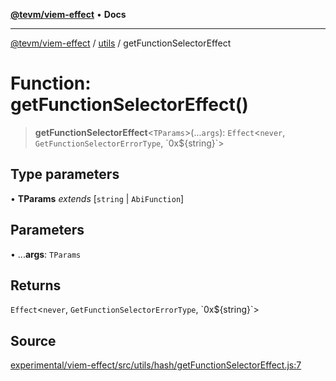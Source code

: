 [**@tevm/viem-effect**](../../README.md) • **Docs**

***

[@tevm/viem-effect](../../modules.md) / [utils](../README.md) / getFunctionSelectorEffect

# Function: getFunctionSelectorEffect()

> **getFunctionSelectorEffect**\<`TParams`\>(...`args`): `Effect`\<`never`, `GetFunctionSelectorErrorType`, \`0x$\{string\}\`\>

## Type parameters

• **TParams** *extends* [`string` \| `AbiFunction`]

## Parameters

• ...**args**: `TParams`

## Returns

`Effect`\<`never`, `GetFunctionSelectorErrorType`, \`0x$\{string\}\`\>

## Source

[experimental/viem-effect/src/utils/hash/getFunctionSelectorEffect.js:7](https://github.com/evmts/tevm-monorepo/blob/main/experimental/viem-effect/src/utils/hash/getFunctionSelectorEffect.js#L7)
